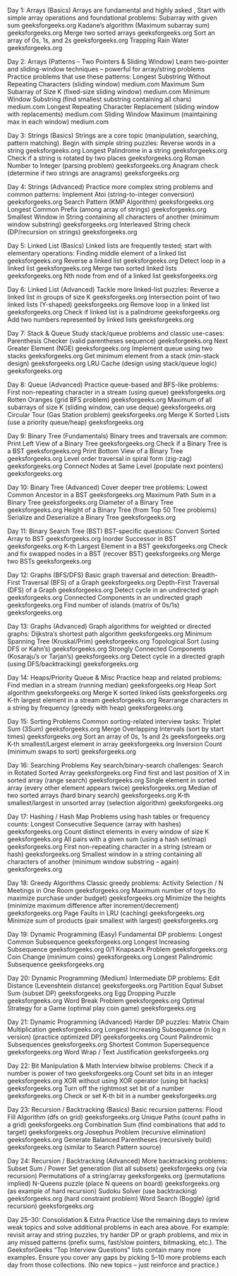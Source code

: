 Day 1: Arrays (Basics)
Arrays are fundamental and highly asked , Start with simple array operations and foundational problems:
    Subarray with given sum
    geeksforgeeks.org
    Kadane’s algorithm (Maximum subarray sum)
    geeksforgeeks.org
    Merge two sorted arrays
    geeksforgeeks.org
    Sort an array of 0s, 1s, and 2s
    geeksforgeeks.org
    Trapping Rain Water
    geeksforgeeks.org

Day 2: Arrays (Patterns – Two Pointers & Sliding Window)
Learn two-pointer and sliding-window techniques – powerful for array/string problems
Practice problems that use these patterns:
    Longest Substring Without Repeating Characters (sliding window)
    medium.com
    Maximum Sum Subarray of Size K (fixed-size sliding window)
    medium.com
    Minimum Window Substring (find smallest substring containing all chars)
    medium.com
    Longest Repeating Character Replacement (sliding window with replacements)
    medium.com
    Sliding Window Maximum (maintaining max in each window)
    medium.com

Day 3: Strings (Basics)
Strings are a core topic (manipulation, searching, pattern matching). Begin with simple string puzzles:
    Reverse words in a string
    geeksforgeeks.org
    Longest Palindrome in a string
    geeksforgeeks.org
    Check if a string is rotated by two places
    geeksforgeeks.org
    Roman Number to Integer (parsing problem)
    geeksforgeeks.org
    Anagram check (determine if two strings are anagrams)
    geeksforgeeks.org

Day 4: Strings (Advanced)
    Practice more complex string problems and common patterns:
    Implement Atoi (string-to-integer conversion)
    geeksforgeeks.org
    Search Pattern (KMP Algorithm)
    geeksforgeeks.org
    Longest Common Prefix (among array of strings)
    geeksforgeeks.org
    Smallest Window in String containing all characters of another (minimum window substring)
    geeksforgeeks.org
    Interleaved String check (DP/recursion on strings)
    geeksforgeeks.org

Day 5: Linked List (Basics)
Linked lists are frequently tested; start with elementary operations:
    Finding middle element of a linked list
    geeksforgeeks.org
    Reverse a linked list
    geeksforgeeks.org
    Detect loop in a linked list
    geeksforgeeks.org
    Merge two sorted linked lists
    geeksforgeeks.org
    Nth node from end of a linked list
    geeksforgeeks.org

Day 6: Linked List (Advanced)
Tackle more linked-list puzzles:
    Reverse a linked list in groups of size K
    geeksforgeeks.org
    Intersection point of two linked lists (Y-shaped)
    geeksforgeeks.org
    Remove loop in a linked list
    geeksforgeeks.org
    Check if linked list is a palindrome
    geeksforgeeks.org
    Add two numbers represented by linked lists
    geeksforgeeks.org

Day 7: Stack & Queue
Study stack/queue problems and classic use-cases:
    Parenthesis Checker (valid parentheses sequence)
    geeksforgeeks.org
    Next Greater Element (NGE)
    geeksforgeeks.org
    Implement queue using two stacks
    geeksforgeeks.org
    Get minimum element from a stack (min-stack design)
    geeksforgeeks.org
    LRU Cache (design using stack/queue logic)
    geeksforgeeks.org

Day 8: Queue (Advanced)
Practice queue-based and BFS-like problems:
    First non-repeating character in a stream (using queue)
    geeksforgeeks.org
    Rotten Oranges (grid BFS problem)
    geeksforgeeks.org
    Maximum of all subarrays of size K (sliding window, can use deque)
    geeksforgeeks.org
    Circular Tour (Gas Station problem)
    geeksforgeeks.org
    Merge K Sorted Lists (use a priority queue/heap)
    geeksforgeeks.org

Day 9: Binary Tree (Fundamentals)
Binary trees and traversals are common:
    Print Left View of a Binary Tree
    geeksforgeeks.org
    Check if a Binary Tree is a BST
    geeksforgeeks.org
    Print Bottom View of a Binary Tree
    geeksforgeeks.org
    Level order traversal in spiral form (zig-zag)
    geeksforgeeks.org
    Connect Nodes at Same Level (populate next pointers)
    geeksforgeeks.org

Day 10: Binary Tree (Advanced)
Cover deeper tree problems:
    Lowest Common Ancestor in a BST
    geeksforgeeks.org
    Maximum Path Sum in a Binary Tree
    geeksforgeeks.org
    Diameter of a Binary Tree
    geeksforgeeks.org
    Height of a Binary Tree (from Top 50 Tree problems)
    Serialize and Deserialize a Binary Tree
    geeksforgeeks.org

Day 11: Binary Search Tree (BST)
BST-specific questions:
    Convert Sorted Array to BST
    geeksforgeeks.org
    Inorder Successor in BST
    geeksforgeeks.org
    K-th Largest Element in a BST
    geeksforgeeks.org
    Check and fix swapped nodes in a BST (recover BST)
    geeksforgeeks.org
    Merge two BSTs
    geeksforgeeks.org

Day 12: Graphs (BFS/DFS)
Basic graph traversal and detection:
    Breadth-First Traversal (BFS) of a Graph
    geeksforgeeks.org
    Depth-First Traversal (DFS) of a Graph
    geeksforgeeks.org
    Detect cycle in an undirected graph
    geeksforgeeks.org
    Connected Components in an undirected graph
    geeksforgeeks.org
    Find number of islands (matrix of 0s/1s)
    geeksforgeeks.org

Day 13: Graphs (Advanced)
Graph algorithms for weighted or directed graphs:
    Dijkstra’s shortest path algorithm
    geeksforgeeks.org
    Minimum Spanning Tree (Kruskal/Prim)
    geeksforgeeks.org
    Topological Sort (using DFS or Kahn’s)
    geeksforgeeks.org
    Strongly Connected Components (Kosaraju’s or Tarjan’s)
    geeksforgeeks.org
    Detect cycle in a directed graph (using DFS/backtracking)
    geeksforgeeks.org

Day 14: Heaps/Priority Queue & Misc
Practice heap and related problems:
    Find median in a stream (running median)
    geeksforgeeks.org
    Heap Sort algorithm
    geeksforgeeks.org
    Merge K sorted linked lists
    geeksforgeeks.org
    K-th largest element in a stream
    geeksforgeeks.org
    Rearrange characters in a string by frequency (greedy with heap)
    geeksforgeeks.org

Day 15: Sorting Problems
Common sorting-related interview tasks:
    Triplet Sum (3Sum)
    geeksforgeeks.org
    Merge Overlapping Intervals (sort by start times)
    geeksforgeeks.org
    Sort an array of 0s, 1s and 2s
    geeksforgeeks.org
    K-th smallest/Largest element in array
    geeksforgeeks.org
    Inversion Count (minimum swaps to sort)
    geeksforgeeks.org

Day 16: Searching Problems
Key search/binary-search challenges:
    Search in Rotated Sorted Array
    geeksforgeeks.org
    Find first and last position of X in sorted array (range search)
    geeksforgeeks.org
    Single element in sorted array (every other element appears twice)
    geeksforgeeks.org
    Median of two sorted arrays (hard binary search)
    geeksforgeeks.org
    K-th smallest/largest in unsorted array (selection algorithm)
    geeksforgeeks.org

Day 17: Hashing / Hash Map
Problems using hash tables or frequency counts:
    Longest Consecutive Sequence (array with hashes)
    geeksforgeeks.org
    Count distinct elements in every window of size K
    geeksforgeeks.org
    All pairs with a given sum (using a hash set/map)
    geeksforgeeks.org
    First non-repeating character in a string (stream or hash)
    geeksforgeeks.org
    Smallest window in a string containing all characters of another (minimum window substring – again)
    geeksforgeeks.org

Day 18: Greedy Algorithms
Classic greedy problems:
    Activity Selection / N Meetings in One Room
    geeksforgeeks.org
    Maximum number of toys (to maximize purchase under budget)
    geeksforgeeks.org
    Minimize the heights (minimize maximum difference after increment/decrement)
    geeksforgeeks.org
    Page Faults in LRU (caching)
    geeksforgeeks.org
    Minimize sum of products (pair smallest with largest)
    geeksforgeeks.org

Day 19: Dynamic Programming (Easy)
Fundamental DP problems:
    Longest Common Subsequence
    geeksforgeeks.org
    Longest Increasing Subsequence
    geeksforgeeks.org
    0/1 Knapsack Problem
    geeksforgeeks.org
    Coin Change (minimum coins)
    geeksforgeeks.org
    Longest Palindromic Subsequence
    geeksforgeeks.org

Day 20: Dynamic Programming (Medium)
Intermediate DP problems:
    Edit Distance (Levenshtein distance)
    geeksforgeeks.org
    Partition Equal Subset Sum (subset DP)
    geeksforgeeks.org
    Egg Dropping Puzzle
    geeksforgeeks.org
    Word Break Problem
    geeksforgeeks.org
    Optimal Strategy for a Game (optimal play coin game)
    geeksforgeeks.org

Day 21: Dynamic Programming (Advanced)
Harder DP puzzles:
    Matrix Chain Multiplication
    geeksforgeeks.org
    Longest Increasing Subsequence (n log n version) (practice optimized DP)
    geeksforgeeks.org
    Count Palindromic Subsequences
    geeksforgeeks.org
    Shortest Common Supersequence
    geeksforgeeks.org
    Word Wrap / Text Justification
    geeksforgeeks.org

Day 22: Bit Manipulation & Math
Interview bitwise problems:
    Check if a number is power of two
    geeksforgeeks.org
    Count set bits in an integer
    geeksforgeeks.org
    XOR without using XOR operator (using bit hacks)
    geeksforgeeks.org
    Turn off the rightmost set bit of a number
    geeksforgeeks.org
    Check or set K-th bit in a number
    geeksforgeeks.org

Day 23: Recursion / Backtracking (Basics)
Basic recursion patterns:
    Flood Fill Algorithm (dfs on grid)
    geeksforgeeks.org
    Unique Paths (count paths in a grid)
    geeksforgeeks.org
    Combination Sum (find combinations that add to target)
    geeksforgeeks.org
    Josephus Problem (recursive elimination)
    geeksforgeeks.org
    Generate Balanced Parentheses (recursively build)
    geeksforgeeks.org
    (similar to Search Pattern source)

Day 24: Recursion / Backtracking (Advanced)
More backtracking problems:
    Subset Sum / Power Set generation (list all subsets)
    geeksforgeeks.org
    (via recursion)
    Permutations of a string/array
    geeksforgeeks.org
    (permutations implied)
    N-Queens puzzle (place N queens on board)
    geeksforgeeks.org
    (as example of hard recursion)
    Sudoku Solver (use backtracking)
    geeksforgeeks.org
    (hard constraint problem)
    Word Search (Boggle) (grid recursion)
    geeksforgeeks.org

Day 25–30: 
Consolidation & Extra Practice
Use the remaining days to review weak topics and solve additional problems in each area above. For example: revisit array and string puzzles, try harder DP or graph problems, and mix in any missed patterns (prefix sums, fast/slow pointers, bitmasking, etc.). The GeeksforGeeks “Top Interview Questions” lists
contain many more examples. Ensure you cover any gaps by picking 5–10 more problems each day from those collections. (No new topics – just reinforce and practice.)